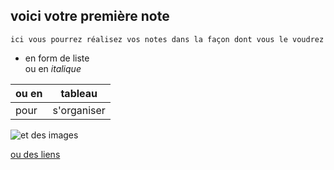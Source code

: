 ## voici votre première note

```ici vous pourrez réalisez vos notes dans la façon dont vous le voudrez ```
- en form de liste \
ou en  _italique_

|ou en | tableau|
|-------|---------|
| pour | s'organiser |

![et des images](https://upload.wikimedia.org/wikipedia/commons/thumb/4/47/20181203_-_22.11_Kerkuil_%28Tyto_alba%29_22.jpg/800px-20181203_-_22.11_Kerkuil_%28Tyto_alba%29_22.jpg)

[ou des liens](https://www.google.com)